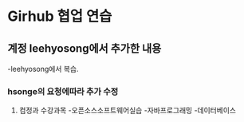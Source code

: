 # Girhub 협업 연습 
## 계정 leehyosong에서 추가한 내용
-leehyosong에서 복습.
### hsonge의 요청에따라 추가 수정
1. 컴정과 수강과목
	-오픈소스소프트웨어실습
	-자바프로그래밍
	-데이터베이스
